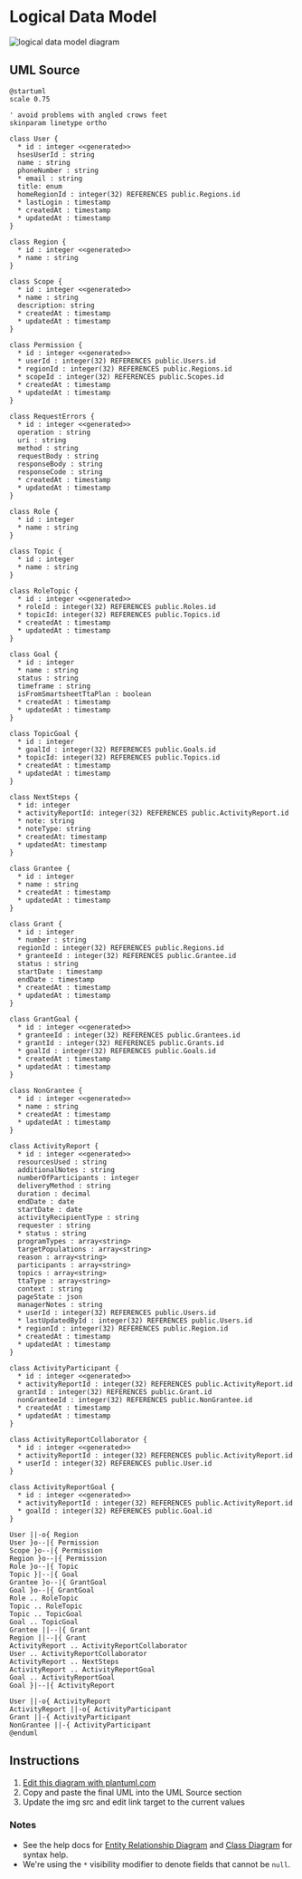 Logical Data Model
==================

<img src="http://www.plantuml.com/plantuml/png/nLVlRjis4F-kf-2tRGLY31k60KLGjCtS8S2M1N7w06Vf8dEZUDpnbDP8ykupHLSsBJbXBMpxaa2_-__Z7Oz-wmLOsiOKlWI3wllPppyLnJSAxabNoZ4j3JPUVTAoKc1hWvKgcJvvTOSeXVzBMmSCZJBQegmTAc9PKL6K1hnN7psoUYYKUgLqfLuhRGNh3NH-NgD51i7gpPkDUENH1ztBeEI5jQqtg8K6zx_TYYnUjSqIUHz-fR01RVOXqMBmjKBRDi4xDNY3jIPxkPV4jp_-y9swcN-OtyolBkOBvTgbqUKiAlgPhZhN1hpyHhMs6qFH3Ng1ndMIaZ7a_qu6ajPL8vAdBwJ423cql4efsBbObEJm50zALUXBrauqsHwTLCurSgEzpowfzSWPvn3QeJy5Fl7qVE0fmwpZCrXDFTc_smqsPoRsEMoG2n-QxFu9jQptFnkK5ILpmJ7CUwhMAUmTMO_7y0kgiCSd5afchFsUQzbRShhCiqd2HBkipc8ocDCZP7PdBS7zPVMIJPV5z0RvbS3aSQ2K5v3MxoF1uHqVg6d_WQbPDC3YLuXoAt1j83JKaiWWs6aPTuK_btQzaMMG7bpyJwHVuMTP2BhTHAOLG2dwNilw1Xsnl9pMkqJ_ItgM19FX2i3jsk7un1sjORnl6AnWtiXD8Yj6EXfdi7jFlPZhM526uRRqQ3YOYO2m_0A21uMYhGReT6925-VSHISKc5AJQnUiJXZ3gHD5DcPzuXjaGkXq-7B2CtfgkUmUcCaQXQhIOVU2kIB1fAjYe_znTmqikjGkC9tCGeL6toElVnyivwhjDtg5fMx09DqOYalQjeTsrz0ce4OhuV8OMVk7Zz_XJ3Yccg49zW47PbYVHsaWH81hb6johUao7TDX14zsHE1IHWx4yMOV5GZ4UWQIagpWPqaAW1eN4jdvqvFTG0tO3SZfIPtydZJWvMDijFVhV_ankZMRtlAxPipg--5YKwTijg-wZgA9xQ-73BlTNJAPg3Jz2p86biGWnFyLNr_RaC5aFFtSLJCzxHCso3RjK85wV3oZ1nLRFI9FT7Rs-B3tkx28FrU7UBGQ4v3fzRjNOD7zLK-F7HHoA6BNz6hzVYx2dm4QNSvcAlpVTpaAnQ0xRoaI0uVA-n3RKb8ivJauETwXaRhdLOR--gVjYx6IMew9jlIcukIS3qJfPwAJt5UHio0V5-ykWUCwRz5MRMF-0G00" alt="logical data model diagram">

UML Source
----------

```
@startuml
scale 0.75

' avoid problems with angled crows feet
skinparam linetype ortho

class User {
  * id : integer <<generated>>
  hsesUserId : string
  name : string
  phoneNumber : string
  * email : string
  title: enum
  homeRegionId : integer(32) REFERENCES public.Regions.id
  * lastLogin : timestamp
  * createdAt : timestamp
  * updatedAt : timestamp
}

class Region {
  * id : integer <<generated>>
  * name : string
}

class Scope {
  * id : integer <<generated>>
  * name : string
  description: string
  * createdAt : timestamp
  * updatedAt : timestamp
}

class Permission {
  * id : integer <<generated>>
  * userId : integer(32) REFERENCES public.Users.id
  * regionId : integer(32) REFERENCES public.Regions.id
  * scopeId : integer(32) REFERENCES public.Scopes.id
  * createdAt : timestamp
  * updatedAt : timestamp
}

class RequestErrors {
  * id : integer <<generated>>
  operation : string
  uri : string
  method : string
  requestBody : string
  responseBody : string
  responseCode : string
  * createdAt : timestamp
  * updatedAt : timestamp
}

class Role {
  * id : integer
  * name : string
}

class Topic {
  * id : integer
  * name : string
}

class RoleTopic {
  * id : integer <<generated>>
  * roleId : integer(32) REFERENCES public.Roles.id
  * topicId: integer(32) REFERENCES public.Topics.id
  * createdAt : timestamp
  * updatedAt : timestamp
}

class Goal {
  * id : integer
  * name : string
  status : string
  timeframe : string
  isFromSmartsheetTtaPlan : boolean
  * createdAt : timestamp
  * updatedAt : timestamp
}

class TopicGoal {
  * id : integer
  * goalId : integer(32) REFERENCES public.Goals.id
  * topicId: integer(32) REFERENCES public.Topics.id
  * createdAt : timestamp
  * updatedAt : timestamp
}

class NextSteps {
  * id: integer
  * activityReportId: integer(32) REFERENCES public.ActivityReport.id
  * note: string
  * noteType: string
  * createdAt: timestamp
  * updatedAt: timestamp
}

class Grantee {
  * id : integer
  * name : string
  * createdAt : timestamp
  * updatedAt : timestamp
}

class Grant {
  * id : integer
  * number : string
  regionId : integer(32) REFERENCES public.Regions.id
  * granteeId : integer(32) REFERENCES public.Grantee.id
  status : string
  startDate : timestamp
  endDate : timestamp
  * createdAt : timestamp
  * updatedAt : timestamp
}

class GrantGoal {
  * id : integer <<generated>>
  * granteeId : integer(32) REFERENCES public.Grantees.id
  * grantId : integer(32) REFERENCES public.Grants.id
  * goalId : integer(32) REFERENCES public.Goals.id
  * createdAt : timestamp
  * updatedAt : timestamp
}

class NonGrantee {
  * id : integer <<generated>>
  * name : string
  * createdAt : timestamp
  * updatedAt : timestamp
}

class ActivityReport {
  * id : integer <<generated>>
  resourcesUsed : string
  additionalNotes : string
  numberOfParticipants : integer
  deliveryMethod : string
  duration : decimal
  endDate : date
  startDate : date
  activityRecipientType : string
  requester : string
  * status : string
  programTypes : array<string>
  targetPopulations : array<string>
  reason : array<string>
  participants : array<string>
  topics : array<string>
  ttaType : array<string>
  context : string
  pageState : json
  managerNotes : string
  * userId : integer(32) REFERENCES public.Users.id
  * lastUpdatedById : integer(32) REFERENCES public.Users.id
  * regionId : integer(32) REFERENCES public.Region.id
  * createdAt : timestamp
  * updatedAt : timestamp
}

class ActivityParticipant {
  * id : integer <<generated>>
  * activityReportId : integer(32) REFERENCES public.ActivityReport.id
  grantId : integer(32) REFERENCES public.Grant.id
  nonGranteeId : integer(32) REFERENCES public.NonGrantee.id
  * createdAt : timestamp
  * updatedAt : timestamp
}

class ActivityReportCollaborator {
  * id : integer <<generated>>
  * activityReportId : integer(32) REFERENCES public.ActivityReport.id
  * userId : integer(32) REFERENCES public.User.id
}

class ActivityReportGoal {
  * id : integer <<generated>>
  * activityReportId : integer(32) REFERENCES public.ActivityReport.id
  * goalId : integer(32) REFERENCES public.Goal.id
}

User ||-o{ Region
User }o--|{ Permission
Scope }o--|{ Permission
Region }o--|{ Permission
Role }o--|{ Topic
Topic }|--|{ Goal
Grantee }o--|{ GrantGoal
Goal }o--|{ GrantGoal
Role .. RoleTopic
Topic .. RoleTopic
Topic .. TopicGoal
Goal .. TopicGoal
Grantee ||--|{ Grant
Region ||--|{ Grant
ActivityReport .. ActivityReportCollaborator
User .. ActivityReportCollaborator
ActivityReport .. NextSteps
ActivityReport .. ActivityReportGoal
Goal .. ActivityReportGoal
Goal }|--|{ ActivityReport

User ||-o{ ActivityReport
ActivityReport ||-o{ ActivityParticipant
Grant ||-{ ActivityParticipant
NonGrantee ||-{ ActivityParticipant
@enduml
```

Instructions
------------

1. [Edit this diagram with plantuml.com](http://www.plantuml.com/plantuml/uml/nLVlRjis4F-kf-2tRGLY31k60KLGjCtS8S2M1N7w06Vf8dEZUDpnbDP8ykupHLSsBJbXBMpxaa2_-__Z7Oz-wmLOsiOKlWI3wllPppyLnJSAxabNoZ4j3JPUVTAoKc1hWvKgcJvvTOSeXVzBMmSCZJBQegmTAc9PKL6K1hnN7psoUYYKUgLqfLuhRGNh3NH-NgD51i7gpPkDUENH1ztBeEI5jQqtg8K6zx_TYYnUjSqIUHz-fR01RVOXqMBmjKBRDi4xDNY3jIPxkPV4jp_-y9swcN-OtyolBkOBvTgbqUKiAlgPhZhN1hpyHhMs6qFH3Ng1ndMIaZ7a_qu6ajPL8vAdBwJ423cql4efsBbObEJm50zALUXBrauqsHwTLCurSgEzpowfzSWPvn3QeJy5Fl7qVE0fmwpZCrXDFTc_smqsPoRsEMoG2n-QxFu9jQptFnkK5ILpmJ7CUwhMAUmTMO_7y0kgiCSd5afchFsUQzbRShhCiqd2HBkipc8ocDCZP7PdBS7zPVMIJPV5z0RvbS3aSQ2K5v3MxoF1uHqVg6d_WQbPDC3YLuXoAt1j83JKaiWWs6aPTuK_btQzaMMG7bpyJwHVuMTP2BhTHAOLG2dwNilw1Xsnl9pMkqJ_ItgM19FX2i3jsk7un1sjORnl6AnWtiXD8Yj6EXfdi7jFlPZhM526uRRqQ3YOYO2m_0A21uMYhGReT6925-VSHISKc5AJQnUiJXZ3gHD5DcPzuXjaGkXq-7B2CtfgkUmUcCaQXQhIOVU2kIB1fAjYe_znTmqikjGkC9tCGeL6toElVnyivwhjDtg5fMx09DqOYalQjeTsrz0ce4OhuV8OMVk7Zz_XJ3Yccg49zW47PbYVHsaWH81hb6johUao7TDX14zsHE1IHWx4yMOV5GZ4UWQIagpWPqaAW1eN4jdvqvFTG0tO3SZfIPtydZJWvMDijFVhV_ankZMRtlAxPipg--5YKwTijg-wZgA9xQ-73BlTNJAPg3Jz2p86biGWnFyLNr_RaC5aFFtSLJCzxHCso3RjK85wV3oZ1nLRFI9FT7Rs-B3tkx28FrU7UBGQ4v3fzRjNOD7zLK-F7HHoA6BNz6hzVYx2dm4QNSvcAlpVTpaAnQ0xRoaI0uVA-n3RKb8ivJauETwXaRhdLOR--gVjYx6IMew9jlIcukIS3qJfPwAJt5UHio0V5-ykWUCwRz5MRMF-0G00)
2. Copy and paste the final UML into the UML Source section
3. Update the img src and edit link target to the current values

### Notes

* See the help docs for [Entity Relationship Diagram](https://plantuml.com/ie-diagram) and [Class Diagram](https://plantuml.com/class-diagram) for syntax help.
* We're using the `*` visibility modifier to denote fields that cannot be `null`.
